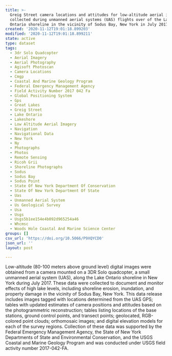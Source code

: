 ```yaml
---
title: >-
  Greig Street camera locations and attitudes for low-altitude aerial images
  collected during unmanned aerial systems (UAS) flights over of the Lake
  Ontario shoreline in the vicinity of Sodus Bay, New York in July 2017
created: '2020-11-12T19:01:18.899203'
modified: '2020-11-12T19:01:18.899211'
state: active
type: dataset
tags:
  - 3dr Solo Quadcopter
  - Aerial Imagery
  - Aerial Photography
  - Agisoft Photoscan
  - Camera Locations
  - Cmgp
  - Coastal And Marine Geology Program
  - Federal Emergency Management Agency
  - Field Activity Number 2017 042 Fa
  - Global Positioning System
  - Gps
  - Great Lakes
  - Greig Street
  - Lake Ontario
  - Lakeshore
  - Low Altitude Aerial Imagery
  - Navigation
  - Navigational Data
  - New York
  - Ny
  - Photographs
  - Photos
  - Remote Sensing
  - Ricoh Grii
  - Shoreline Photographs
  - Sodus
  - Sodus Bay
  - Sodus Point
  - State Of New York Department Of Conservation
  - State Of New York Department Of State
  - Uas
  - Unmanned Aerial System
  - Us Geological Survey
  - Usa
  - Usgs
  - Usgs5b1ee154e4b092d965254a46
  - Whcmsc
  - Woods Hole Coastal And Marine Science Center
groups: []
csv_url: 'https://doi.org/10.5066/P9XQYCD0'
json_url: ''
layout: post

---
```

Low-altitude (80-100 meters above ground level) digital images were obtained from a camera mounted on a 3DR Solo quadcopter, a small unmanned aerial system (UAS), along the Lake Ontario shoreline in New York during July 2017. These data were collected to document and monitor effects of high lake levels, including shoreline erosion, inundation, and property damage in the vicinity of Sodus Bay, New York. This data release includes images tagged with locations determined from the UAS GPS; tables with updated estimates of camera positions and attitudes based on the photogrammetric reconstruction; tables listing locations of the base stations, ground control points, and transect points; geolocated, RGB-colored point clouds; orthomosaic images; and digital elevation models for each of the survey regions. Collection of these data was supported by the Federal Emergency Management Agency, the State of New York Departments of State and Environmental Conservation, and the USGS Coastal and Marine Geology Program and was conducted under USGS field activity number 2017-042-FA.
